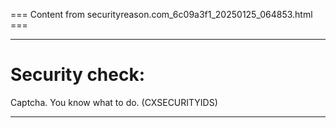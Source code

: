 === Content from securityreason.com_6c09a3f1_20250125_064853.html ===


---

# Security check:

Captcha. You know what to do. (CXSECURITYIDS)

---


